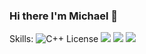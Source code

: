 ### Hi there I'm Michael 👋

<!--
**m0khm/m0khm** is a ✨ _special_ ✨ repository because its `README.md` (this file) appears on your GitHub profile.

Here are some ideas to get you started:

- 🔭 I’m currently working on ...
- 🌱 I’m currently learning ...
- 👯 I’m looking to collaborate on ...
- 🤔 I’m looking for help with ...
- 💬 Ask me about ...
- 📫 How to reach me: ...
- 😄 Pronouns: ...
- ⚡ Fun fact: ...
-->

Skills:
![C++ License](https://img.shields.io/badge/C++-blue.svg) ![](https://img.shields.io/badge/C%23-violet.svg) ![](https://img.shields.io/badge/Python-green.svg)
![]( https://img.shields.io/badge/anytext-blue)
